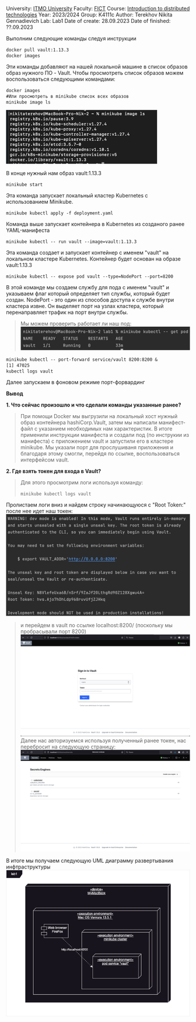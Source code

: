 University: [ITMO University](https://itmo.ru/ru/)
Faculty: [FICT](https://fict.itmo.ru)
Course: [Introduction to distributed technologies](https://github.com/itmo-ict-faculty/introduction-to-distributed-technologies)
Year: 2023/2024
Group: K4111c
Author: Terekhov Nikita Gennadievich
Lab: Lab1
Date of create: 28.09.2023
Date of finished: ??.09.2023

Выполним следующие команды следуя инструкции
```
docker pull vault:1.13.3
docker images
```
Эти команды добавляют на нашей локальной машине в список образов образ нужного ПО - Vault.
Чтобы просмотреть список образов можем воспользоваться следующими командами:
```
docker images
#Или просмотреть в minikube список всех образов
minikube image ls
```
![img_4.png](img_4.png)

В конце нужный нам образ vault:1.13.3


```
minikube start
```
Эта команда запускает локальный кластер Kubernetes с использованием Minikube.
```
minikube kubectl apply -f deployment.yaml
```
Команда выше запускает контейнера в Kubernetes из созданого ранее YAML-манифеста
```
minikube kubectl -- run vault --image=vault:1.13.3
```
Эта команда создает и запускает контейнер с именем "vault" на локальном кластере Kubernetes. Контейнер будет основан на образе vault:1.13.3
```
minikube kubectl -- expose pod vault --type=NodePort --port=8200
```
В этой команде мы создаем службу для пода с именем "vault" и указываем флаг
который определяет тип службы, который будет создан. NodePort - это один из способов доступа к службе внутри кластера извне. Он выделяет порт на узлах кластера, который перенаправляет трафик на порт внутри службы.
>Мы можем проверить работает ли наш под:
![img_3.png](img_3.png)
```
minikube kubectl -- port-forward service/vault 8200:8200 & 
[1] 47025
kubectl logs vault
```
Далее запускаем в фоновом режиме порт-форвардинг

**Вывод**

**1. Что сейчас произошло и что сделали команды указанные ранее?**
>При помощи Docker мы выгрузили на локальный хост нужный образ контейнера hashiCorp.Vault, затем мы написали манифест-файл с указанием необходимых нам характеристик. В итоге применили инструкции манифеста и создали под (по инструкии из манифеста) с приложением vault  и запустили его в кластере minikube. Мы указали порт для прослушиваня приложения и благодаря этому смогли, перейдя по ссылке, воспользоваться интерфейсом vault. 

**2. Где взять токен для входа в Vault?**
>Для этого просмотрим логи используя команду:
>```
>minikube kubectl logs vault
>```
Пролистаем логи вниз и найдем строку начинающуюся с "Root Token:" после нее идет наш токен:
![img.png](img.png)
>и перейдем в vault по ссылке localhost:8200/ (поскольку мы пробрасывали порт 8200)
> ![img_5.png](img_5.png)
> Далее нас авторизуемся используя полученный ранее токен, нас перебросит на следующую страницу:
![img_1.png](img_1.png)

В итоге мы получаем следующую UML диаграмму развертывания инфтраструктуры
![UML-deployment.png](UML-deployment.png)
